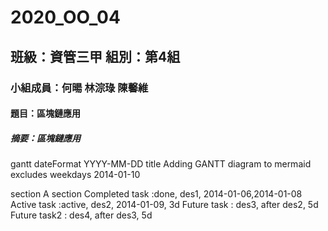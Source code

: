 # 2020_OO_04

## 班級：資管三甲  組別：第4組

### 小組成員：何暘 林淙琭 陳馨維

#### 題目：區塊鏈應用

##### 摘要：區塊鏈應用

gantt
dateFormat  YYYY-MM-DD
title Adding GANTT diagram to mermaid
excludes weekdays 2014-01-10

section A section
Completed task            :done,    des1, 2014-01-06,2014-01-08
Active task               :active,  des2, 2014-01-09, 3d
Future task               :         des3, after des2, 5d
Future task2               :         des4, after des3, 5d
